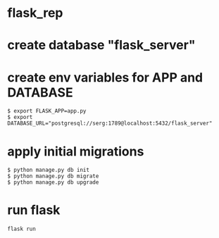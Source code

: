# flask_rep

# create database "flask_server"

# create env variables for APP and DATABASE
```
$ export FLASK_APP=app.py
$ export DATABASE_URL="postgresql://serg:1789@localhost:5432/flask_server"
```

# apply initial migrations
```
$ python manage.py db init
$ python manage.py db migrate
$ python manage.py db upgrade
```

# run flask

```
flask run
```